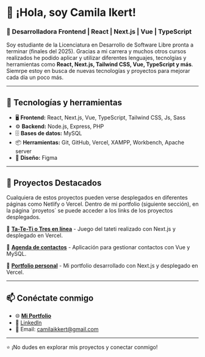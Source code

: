 # 👋 ¡Hola, soy Camila Ikert!

### 🚀 Desarrolladora Frontend | React | Next.js | Vue | TypeScript

Soy estudiante de la Licenciatura en Desarrollo de Software Libre pronta a terminar (finales del 2025). Gracias a mi carrera y muchos otros cursos realizados he podido aplicar y utilizar diferentes lenguajes, tecnolgías y herramientas como **React, Next.js, Tailwind CSS, Vue, TypeScript y más**. Siemrpe estoy en busca de nuevas tecnologías y proyectos para mejorar cada día un poco más.


---

## 📌 Tecnologías y herramientas

- 🖥 **Frontend:** React, Next.js, Vue, TypeScript, Tailwind CSS, Js, Sass
- ⚙️ **Backend:** Node.js, Express, PHP
- 🗄 **Bases de datos:** MySQL
- 📦 **Herramientas:** Git, GitHub, Vercel, XAMPP, Workbench, Apache server
- 🎨 **Diseño:** Figma

---

## 📂 Proyectos Destacados

Cualquiera de estos proyectos pueden verse desplegados en diferentes páginas como Netlify o Vercel. Dentro de mi portfolio (siguiente sección), en la página ´proyetos´ se puede acceder a los links de los proyectos desplegados. 

🔹 [**Ta-Te-Ti o Tres en línea**](https://github.com/CamilaMilenaIkkert/Tateti-Game) - Juego del tateti realizado con Next.js y desplegado en Vercel.

🔹 [**Agenda de contactos**](https://github.com/CamilaMilenaIkkert/Lista-de-contactos) - Aplicación para gestionar contactos con Vue y MySQL.

🔹 [**Portfolio personal**](https://github.com/CamilaMilenaIkkert/Portfolio-Nextjs) - Mi portfolio desarrollado con Next.js y desplegado en Vercel.

---


## 📫 Conéctate conmigo

- 🌐 [**Mi Portfolio**](https://portfolio-react-murex-two.vercel.app/)
- 💼 [LinkedIn](https://www.linkedin.com/in/camila-milena-ikkert/)
- 📧 Email: camilaikkert@gmail.com

---

⭐ ¡No dudes en explorar mis proyectos y conectar conmigo!
